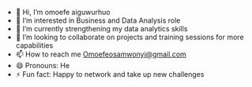 - 👋 Hi, I’m omoefe aiguwurhuo
- 👀 I’m interested in Business and Data Analysis role 
- 🌱 I’m currently strengthening my data analytics skills 
- 💞️ I’m looking to collaborate on projects and training sessions for more capabilities 
- 📫 How to reach me Omoefeosamwonyi@gmail.com
- 😄 Pronouns: He
- ⚡ Fun fact: Happy to network and take up new challenges 

<!---
omoefeaiguwurhuo/omoefeaiguwurhuo is a ✨ special ✨ repository because its `README.md` (this file) appears on your GitHub profile.
You can click the Preview link to take a look at your changes.
--->
